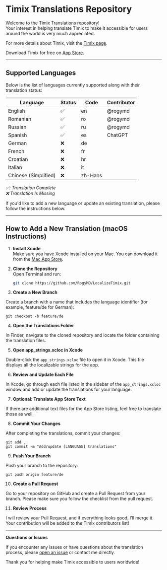 # Timix Translations Repository

Welcome to the Timix Translations repository!  
Your interest in helping translate Timix to make it accessible for users around the world is very much appreciated.

For more details about Timix, visit the [Timix page](https://rogy.app/timix).

Download Timix for free on [App Store](https://apps.apple.com/app/id6477807870).

---

## Supported Languages

Below is the list of languages currently supported along with their translation status:

| Language             | Status | Code    | Contributor |
| -------------------- | ------ | ------- | ----------- |
| English              | ✅      | en      | @rogymd     |
| Romanian             | ✅      | ro      | @rogymd     |
| Russian              | ✅      | ru      | @rogymd     |
| Spanish              | ✅      | es      | ChatGPT     |
| German               | ❌      | de      |             |
| French               | ❌      | fr      |             |
| Croatian             | ❌      | hr      |             |
| Italian              | ❌      | it      |             |
| Chinese (Simplified) | ❌      | zh-Hans |             |

*✅: Translation Complete*  
*❌ Translation Is Missing*

If you'd like to add a new language or update an existing translation, please follow the instructions below.

---

## How to Add a New Translation (macOS Instructions)

1. **Install Xcode**  
   Make sure you have Xcode installed on your Mac. You can download it from the [Mac App Store](hhttps://apps.apple.com/app/xcode/id497799835).

2. **Clone the Repository**  
   Open Terminal and run:
   ```bash
   git clone https://github.com/RogyMD/LocalizeTimix.git
   ```

3. **Create a New Branch**

Create a branch with a name that includes the language identifier (for example, feature/de for German):

```
git checkout -b feature/de
```

4. **Open the Translations Folder**

In Finder, navigate to the cloned repository and locate the folder containing the translation files.

5. **Open app_strings.xcloc in Xcode**

Double-click the `app_strings.xcloc` file to open it in Xcode. This file displays all the localizable strings for the app.

6. **Review and Update Each File**

In Xcode, go through each file listed in the sidebar of the `app_strings.xcloc` window and add or update the translations for your language.

7. **Optional: Translate App Store Text**

If there are additional text files for the App Store listing, feel free to translate those as well.

8. **Commit Your Changes**

After completing the translations, commit your changes:

```
git add .
git commit -m "Add/update [LANGUAGE] translations"
```

9. **Push Your Branch**

Push your branch to the repository:

```
git push origin feature/de
```

10. **Create a Pull Request**

Go to your repository on GitHub and create a Pull Request from your branch. Please make sure you follow the checklist from the pull request.

11. **Review Process**

I will review your Pull Request, and if everything looks good, I’ll merge it. Your contribution will be added to the Timix contributors list!

---

**Questions or Issues**

If you encounter any issues or have questions about the translation process, please [open an issue](https://github.com/RogyMD/LocalizeTimix/issues) or contact me directly.

Thank you for helping make Timix accessible to users worldwide!
